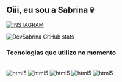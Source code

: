 ## Oiii, eu sou a Sabrina 💀

[![INSTAGRAM](https://img.shields.io/badge/Instagram-E4405F?style=for-the-badge&logo=instagram&logoColor=white)](https://www.instagram.com/sabrina_santanaaa?igsh=MW9obW03bHJ1aDBucA%3D%3D&utm_source=qr)


![DevSabrina GitHub stats](https://github-readme-stats.vercel.app/api?username=DevSabrisant&show_icons=true&theme=cobalt)

### Tecnologias que utilizo no momento

<div style="display: inline_block"><br/>
<img align="center" alt="html5" src="https://img.shields.io/badge/HTML5-E34F26?style=for-the-badge&logo=html5&logoColor=white" />
<img align="center" alt="html5" src="https://img.shields.io/badge/CSS-239120?&style=for-the-badge&logo=css3&logoColor=white" />
<img align="center" alt="html5" src="https://img.shields.io/badge/Flask-000000?style=for-the-badge&logo=flask&logoColor=white" />
<img align="center" alt="html5" src="https://img.shields.io/badge/Python-14354C?style=for-the-badge&logo=python&logoColor=white" />
<img align="center" alt="html5" src="https://img.shields.io/badge/C%23-239120?style=for-the-badge&logo=c-sharp&logoColor=white" />
